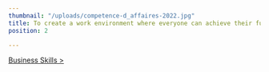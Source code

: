 ```yaml
---
thumbnail: "/uploads/competence-d_affaires-2022.jpg"
title: To create a work environment where everyone can achieve their full potential
position: 2

---
```

[Business Skills >](/mes-competences-daffaires)